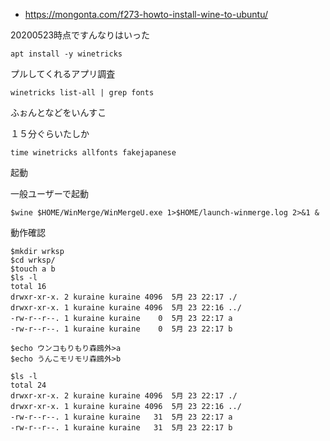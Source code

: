 - https://mongonta.com/f273-howto-install-wine-to-ubuntu/

20200523時点ですんなりはいった

```
apt install -y winetricks
```

プルしてくれるアプリ調査

```
winetricks list-all | grep fonts

```

ふぉんとなどをいんすこ

１５分ぐらいたしか
```
time winetricks allfonts fakejapanese
```

起動

一般ユーザーで起動

```
$wine $HOME/WinMerge/WinMergeU.exe 1>$HOME/launch-winmerge.log 2>&1 &
```

動作確認

```
$mkdir wrksp
$cd wrksp/
$touch a b
$ls -l
total 16
drwxr-xr-x. 2 kuraine kuraine 4096  5月 23 22:17 ./
drwxr-xr-x. 1 kuraine kuraine 4096  5月 23 22:16 ../
-rw-r--r--. 1 kuraine kuraine    0  5月 23 22:17 a
-rw-r--r--. 1 kuraine kuraine    0  5月 23 22:17 b

$echo ウンコもりもり森鴎外>a
$echo うんこモリモリ森鴎外>b

$ls -l
total 24
drwxr-xr-x. 2 kuraine kuraine 4096  5月 23 22:17 ./
drwxr-xr-x. 1 kuraine kuraine 4096  5月 23 22:16 ../
-rw-r--r--. 1 kuraine kuraine   31  5月 23 22:17 a
-rw-r--r--. 1 kuraine kuraine   31  5月 23 22:17 b
```
